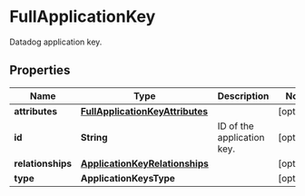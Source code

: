 

# FullApplicationKey

Datadog application key.
## Properties

Name | Type | Description | Notes
------------ | ------------- | ------------- | -------------
**attributes** | [**FullApplicationKeyAttributes**](FullApplicationKeyAttributes.md) |  |  [optional]
**id** | **String** | ID of the application key. |  [optional]
**relationships** | [**ApplicationKeyRelationships**](ApplicationKeyRelationships.md) |  |  [optional]
**type** | **ApplicationKeysType** |  |  [optional]



